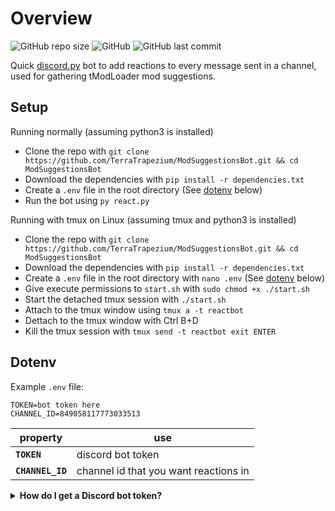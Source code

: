 # Overview
![GitHub repo size](https://img.shields.io/github/repo-size/TerraTrapezium/ModSuggestionsBot)
![GitHub](https://img.shields.io/github/license/TerraTrapezium/ModSuggestionsBot)
![GitHub last commit](https://img.shields.io/github/last-commit/TerraTrapezium/ModSuggestionsBot)

Quick [discord.py](https://github.com/Rapptz/discord.py) bot to add reactions to every message sent in a channel, used for gathering tModLoader mod suggestions.

## Setup
Running normally (assuming python3 is installed)
- Clone the repo with `git clone https://github.com/TerraTrapezium/ModSuggestionsBot.git && cd ModSuggestionsBot`
- Download the dependencies with `pip install -r dependencies.txt`
- Create a `.env` file in the root directory (See [dotenv](#dotenv) below)
- Run the bot using `py react.py`

Running with tmux on Linux (assuming tmux and python3 is installed)
- Clone the repo with `git clone https://github.com/TerraTrapezium/ModSuggestionsBot.git && cd ModSuggestionsBot`
- Download the dependencies with `pip install -r dependencies.txt`
- Create a `.env` file in the root directory with `nano .env` (See [dotenv](#dotenv) below)
- Give execute permissions to `start.sh` with `sudo chmod +x ./start.sh`
- Start the detached tmux session with `./start.sh`
- Attach to the tmux window using `tmux a -t reactbot`
- Dettach to the tmux window with Ctrl B+D
- Kill the tmux session with `tmux send -t reactbot exit ENTER`

## Dotenv
Example `.env` file:
```
TOKEN=bot token here
CHANNEL_ID=849058117773033513
```

| property | use |
| --- | --- |
| **`TOKEN`** | discord bot token |
| **`CHANNEL_ID`** | channel id that you want reactions in |

<details><summary><strong>How do I get a Discord bot token?</strong></summary>
Go to https://discordapp.com/developers.

Click `My apps` in the top left:

![img](https://i.imgur.com/msNDtLt.png)
Click `New App`:

![img](https://i.imgur.com/zSTbluP.png)
Give your bot a name and optionally a description and avatar:  

![img](https://i.imgur.com/mwmIn1y.png)
Click `Create App`:

![img](https://i.imgur.com/MbH7tX2.png)
Scroll down and click `Create a Bot User`:

![img](https://i.imgur.com/G4L7X0l.png)
Click `Yes, do it!`:

![img](https://i.imgur.com/Mdfar29.png)
Click `click to reveal` nex to `Token:`:

![img](https://i.imgur.com/sOIvcXU.png)
</details>
